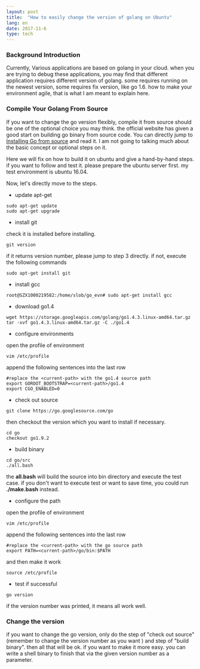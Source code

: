 ```yaml
---
layout: post
title:  "How to easily change the version of golang on Ubuntu"
lang: en
date: 2017-11-6
type: tech
---
```


### Background Introduction

Currently, Various applications are based on golang in your cloud. when you are trying to debug these applications, you may find that different application requires different version of golang. some requires running on the newest version, some requires fix version, like go 1.6. how to make your environment agile, that is what I am meant to explain here.


### Compile Your Golang From Source

If you want to change the go version flexibly, compile it from source should be one of the optional choice you may think. the official website has given a good start on building go binary from source code. You can directly jump to [Installing Go from source](https://golang.org/doc/install/source) and read it. I am not going to talking much about the basic concept or optional steps on it.

Here we will fix on how to build it on ubuntu and give a hand-by-hand steps. if you want to follow and test it. please prepare the ubuntu server first. my test environment is ubuntu 16.04. 

Now, let's directly move to the steps.    

- update apt-get 

```shell
sudo apt-get update
sudo apt-get upgrade
```

- install git    

check it is installed before installing.

```shell
git version
```

if it returns version number, please jump to step 3 directly. if not, execute the following commands

```shell
sudo apt-get install git
```

- install gcc

```shell
root@SZX1000219582:/home/slob/go_evn# sudo apt-get install gcc   
```

- download go1.4   

```shell
wget https://storage.googleapis.com/golang/go1.4.3.linux-amd64.tar.gz
tar -xvf go1.4.3.linux-amd64.tar.gz -C ./go1.4
```

- configure environments

open the profile of environment

```shell
vim /etc/profile
```
append  the following sentences into the last row

```shell
#replace the <current-path> with the go1.4 source path
export GOROOT_BOOTSTRAP=<current-path>/go1.4   
export CGO_ENABLED=0
```

- check out source

```shell
git clone https://go.googlesource.com/go
```

then checkout the version which you want to install if necessary.

```shell
cd go
checkout go1.9.2
```

- build binary

```shell
cd go/src
./all.bash
```

the **all.bash** will build the source into bin directory and execute the test case. if you don't want to execute test or want to save time, you could run **./make.bash** instead.

- configure the path    

open the profile of environment

```shell
vim /etc/profile
```
append  the following sentences into the last row

```shell
#replace the <current-path> with the go source path
export PATH=<current-path>/go/bin:$PATH
```

and then make it work   

```shell
source /etc/profile  
```

- test if successful    

```shell
go version
```

if the version number was printed, it means all work well.

### Change the version

if you want to change the go version,  only do the step of "check out source" (remember to change the version number as you want ) and step of "build binary". then all that will be ok. if you want to make it more easy. you can write a shell binary to finish that via the given version number as a parameter.

